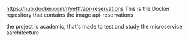 https://hub.docker.com/r/yefff/api-reservations
This is the Docker repository that contains the image api-reservations

the project is academic, that's made to test and study the microservice aarchitecture
